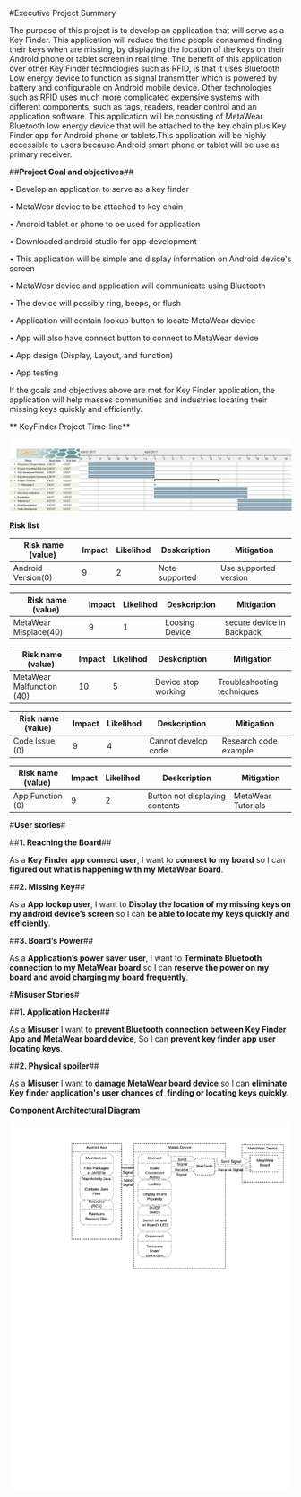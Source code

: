 #Executive Project Summary

The purpose of this project is to develop an application that will serve as a Key Finder. This application will reduce the time people consumed finding their keys when are missing, by displaying the location of the keys on their Android phone or tablet screen in real time. The benefit of this application over other Key Finder technologies such as RFID, is that it uses Bluetooth Low energy device to function as signal transmitter which is powered by battery and configurable on Android mobile device. Other technologies such as RFID uses much more complicated expensive systems with different components, such as tags, readers, reader control and an application software. This application will be consisting of MetaWear Bluetooth low energy device that will be attached to the key chain plus Key Finder app for Android phone or tablets.This application will be highly accessible to users because Android smart phone or tablet will be use as primary receiver. 

##**Project Goal and objectives**##

• Develop an application to serve as a key finder

• MetaWear device to be attached to key chain

• Android tablet or phone to be used for application

• Downloaded android studio for app development

• This application will be simple and display information on Android device's screen

• MetaWear device and application will communicate using Bluetooth

• The device will possibly ring, beeps, or flush 

• Application will contain lookup button to locate MetaWear device

• App will also have connect button to connect to MetaWear device

• App design (Display, Layout, and function)

• App testing

If the goals and objectives above are met for Key Finder application, 
the application will help masses communities and industries locating their missing keys quickly and efficiently.


** KeyFinder Project Time-line**
 
 

![Alt text](https://github.com/jnyiok/KeyFinder/blob/master/Projecttimeline.jpg)




**Risk list**

| Risk name (value)  | Impact | Likelihod | Deskcription | Mitigation |
| ------------- | ------------- | ------- | ------------ | ---------- |
| Android Version(0)  | 9 | 2 | Note supported | Use supported version |

| Risk name (value)  | Impact | Likelihod | Deskcription | Mitigation |
| ------------- | ------------- | ------- | ------------ | ---------- |
| MetaWear Misplace(40)  | 9 | 1 | Loosing Device | secure device in Backpack |

| Risk name (value)  | Impact | Likelihod | Deskcription | Mitigation |
| ------------- | ------------- | ------- | ------------ | ---------- |
| MetaWear Malfunction (40)  | 10 | 5 | Device stop working | Troubleshooting techniques |

| Risk name (value)  | Impact | Likelihod | Deskcription | Mitigation |
| ------------- | ------------- | ------- | ------------ | ---------- |
| Code Issue (0)  | 9 | 4 | Cannot develop code | Research code example |

| Risk name (value)  | Impact | Likelihod | Deskcription | Mitigation |
| ------------- | ------------- | ------- | ------------ | ---------- |
| App Function (0)  | 9 | 2 | Button not displaying contents | MetaWear Tutorials |


#**User stories**#


##**1. Reaching the Board**##

As a **Key Finder app connect user**, I want to **connect to my board** so I can **figured out what is happening with my MetaWear Board**.

##**2. Missing Key**##

As a **App lookup user**, I want to **Display the location of my missing keys on my android device’s screen** so I can **be able to locate my keys quickly and efficiently**.

##**3. Board’s Power**##

As a **Application’s power saver user**, I want to **Terminate Bluetooth connection to my MetaWear board** so I can **reserve the power on my board and avoid charging my board frequently**.


#**Misuser Stories**#

##**1. Application Hacker**##

As a **Misuser** I want to **prevent Bluetooth connection between Key Finder App and MetaWear board device**, So I can **prevent key finder app user locating keys**.

##**2. Physical spoiler**##

As a **Misuser** I want to **damage MetaWear board device** so I can **eliminate Key finder application's user chances of  finding or locating keys quickly**.



**Component Architectural Diagram**

![Alt text](https://github.com/jnyiok/KeyFinder/blob/master/ComponenArchitecturalDiagram.jpeg)
